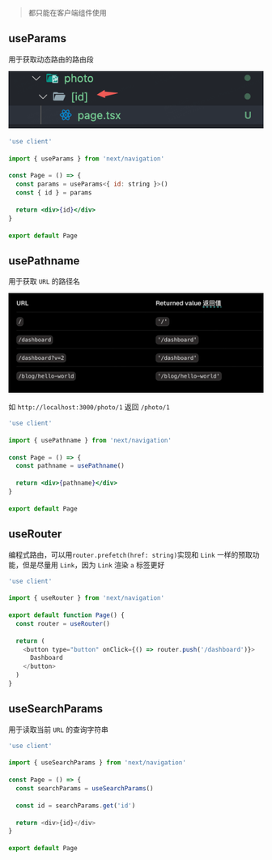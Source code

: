 > 都只能在客户端组件使用

## useParams

用于获取动态路由的路由段

![alt text](image-53.png)

```jsx
'use client'

import { useParams } from 'next/navigation'

const Page = () => {
  const params = useParams<{ id: string }>()
  const { id } = params

  return <div>{id}</div>
}

export default Page

```

## usePathname

用于获取 `URL` 的路径名

![alt text](image-54.png)

如 `http://localhost:3000/photo/1` 返回 `/photo/1`

```jsx
'use client'

import { usePathname } from 'next/navigation'

const Page = () => {
  const pathname = usePathname()

  return <div>{pathname}</div>
}

export default Page
```

## useRouter

编程式路由，可以用`router.prefetch(href: string)`实现和 `Link` 一样的预取功能，但是尽量用 `Link`，因为 `Link` 渲染 `a` 标签更好

```js
'use client'

import { useRouter } from 'next/navigation'

export default function Page() {
  const router = useRouter()

  return (
    <button type="button" onClick={() => router.push('/dashboard')}>
      Dashboard
    </button>
  )
}
```

## useSearchParams

用于读取当前 `URL` 的查询字符串

```js
'use client'

import { useSearchParams } from 'next/navigation'

const Page = () => {
  const searchParams = useSearchParams()

  const id = searchParams.get('id')

  return <div>{id}</div>
}

export default Page
```
